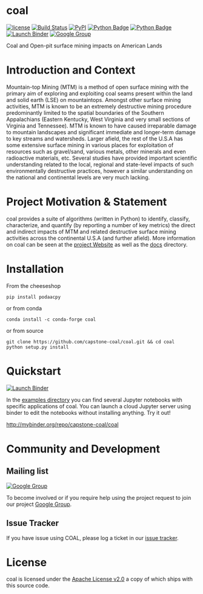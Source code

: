 # coal

[![license](https://img.shields.io/github/license/capstone-coal/coal.svg?maxAge=2592000?style=plastic)](http://www.apache.org/licenses/LICENSE-2.0)
[![Build Status](https://travis-ci.org/capstone-coal/coal.svg?branch=master)](https://travis-ci.org/capstone-coal/coal)
[![PyPI](https://img.shields.io/pypi/v/coal.svg?maxAge=2592000?style=plastic)](https://pypi.python.org/pypi/coal)
[![Python Badge](https://img.shields.io/badge/python-3-blue.svg)](https://www.python.org/downloads/)
[![Python Badge](https://img.shields.io/badge/python-2-blue.svg)](https://www.python.org/downloads/)
[![Launch Binder](https://img.shields.io/badge/launch-binder-e66581.svg?style=plastic)](http://mybinder.org/repo/capstone-coal/coal)
[![Google Group](https://img.shields.io/badge/-Google%20Group-lightgrey.svg)](https://groups.google.com/forum/#!forum/coal-capstone)

Coal and Open-pit surface mining impacts on American Lands

# Introduction and Context
Mountain-top Mining (MTM) is a method of open surface mining with the primary aim of exploring and exploiting coal seams present within the land and solid earth (LSE) on mountaintops. Amongst other surface mining activities, MTM is known to be an extremely destructive mining procedure predominantly limited to the spatial boundaries of the Southern Appalachians (Eastern Kentucky, West Virginia and very small sections of Virginia and Tennessee). MTM is known to have caused irreparable damage to mountain landscapes and significant immediate and longer-term damage to key streams and watersheds. Larger afield, the rest of the U.S.A has some extensive surface mining in various places for exploitation of resources such as gravel/sand, various metals, other minerals and even radioactive materials, etc. Several studies have provided important scientific understanding related to the local, regional and state-level impacts of such environmentally destructive practices, however a similar understanding on the national and continental levels are very much lacking.

# Project Motivation & Statement 
coal provides a suite of algorithms (written in Python) to identify, classify, characterize, and quantify (by reporting a number of key metrics) the direct and indirect impacts of MTM and related destructive surface mining activities across the continental U.S.A (and further afield). More information on coal can be seen at the [project Website](http://capstone-coal.github.io) as well as the [docs](./docs) directory.

# Installation

From the cheeseshop

```
pip install podaacpy
```
    
or from conda

```
conda install -c conda-forge coal    
```

or from source

```
git clone https://github.com/capstone-coal/coal.git && cd coal
python setup.py install
```

# Quickstart
[![Launch Binder](https://img.shields.io/badge/launch-binder-e66581.svg?style=plastic)](http://mybinder.org/repo/capstone-coal/coal)

In the [examples directory](https://github.com/capstone-coal/coal/tree/master/examples) you can find several Jupyter notebooks with specific applications of coal. You can launch a cloud Jupyter server using binder to edit the notebooks without installing anything. Try it out!

http://mybinder.org/repo/capstone-coal/coal

# Community and Development

## Mailing list
[![Google Group](https://img.shields.io/badge/-Google%20Group-lightgrey.svg)](https://groups.google.com/forum/#!forum/coal-capstone)

To become involved or if you require help using the project request to join our project [Google Group](https://groups.google.com/forum/#!forum/coal-capstone).

## Issue Tracker
If you have issue using COAL, please log a ticket in our [issue tracker](https://github.com/capstone-coal/coal/issues).

# License
coal is licensed under the [Apache License v2.0](http://www.apache.org/licenses/LICENSE-2.0) a copy of which ships with this source code.
